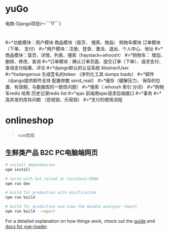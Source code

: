 # yuGo
电商-Django项目(～￣▽￣)

#
#>*功能模块：用户模块 商品模块（首页、 搜索、商品） 购物车模块 订单模块（下单、 支付）
#>*用户模块：注册、登录、激活、退出、个人中心、地址
#>*商品模块：首页、详情、列表、搜索（haystack+whoosh）
#>*购物车： 增加、删除、修改、查询
#>*订单模块：确认订单页面、提交订单（下单）、请求支付、查询支付结果、评论
#>*django默认的认证系统 AbstractUser
#>*itsdangerous 生成签名的token （序列化工具 dumps loads）
#>*邮件 （django提供邮件支持 配置参数 send_mail）
#>*缓存（缓解压力， 保存的位置、有效期、与数据库的一致性问题）
#>*搜索（ whoosh 索引 分词）
#>*购物车redis 哈希 历史记录redis list
#>*ajax 前端用ajax请求后端接口
#>*事务
#>*高并发的库存问题 （悲观锁、乐观锁）
#>*支付的使用流程


# onlineshop

> vue商城

## 生鲜类产品 B2C PC电脑端网页

``` bash
# install dependencies
npm install

# serve with hot reload at localhost:8080
npm run dev

# build for production with minification
npm run build

# build for production and view the bundle analyzer report
npm run build --report
```

For a detailed explanation on how things work, check out the [guide](http://vuejs-templates.github.io/webpack/) and [docs for vue-loader](http://vuejs.github.io/vue-loader).

